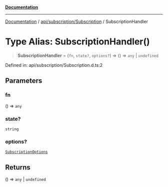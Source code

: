 [**Documentation**](../../../../index.md)

***

[Documentation](../../../../index.md) / [api/subscription/Subscription](../index.md) / SubscriptionHandler

# Type Alias: SubscriptionHandler()

> **SubscriptionHandler** = (`fn`, `state?`, `options?`) => () => `any` \| `undefined`

Defined in: api/subscription/Subscription.d.ts:2

## Parameters

### fn

() => `any`

### state?

`string`

### options?

[`SubscriptionOptions`](../interfaces/SubscriptionOptions.md)

## Returns

() => `any` \| `undefined`
